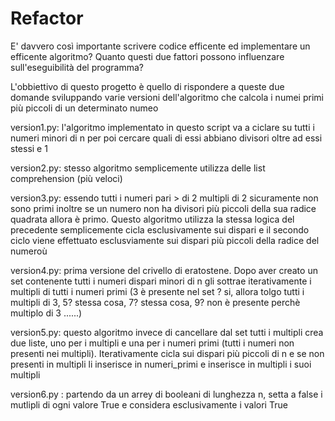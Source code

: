 # Refactor

E' davvero così importante scrivere codice efficente ed implementare un efficente algoritmo? 
Quanto questi due fattori possono influenzare sull'eseguibilità del programma?

L'obbiettivo di questo progetto è quello di rispondere a queste due domande sviluppando varie versioni dell'algoritmo che calcola i numei primi più piccoli di un determinato numeo


version1.py: l'algoritmo implementato in questo script va a ciclare su tutti i numeri minori di n per poi cercare quali di essi abbiano divisori oltre ad essi stessi e 1

version2.py: stesso algoritmo semplicemente utilizza delle list comprehension (più veloci)

version3.py: essendo tutti i numeri pari > di 2 multipli di 2 sicuramente non sono primi inoltre se un numero non ha divisori più piccoli della sua radice quadrata
allora è primo. Questo algoritmo utilizza la stessa logica del precedente semplicemente cicla esclusivamente sui dispari e il secondo ciclo viene effettuato esclusviamente
sui dispari più piccoli della radice del numeroù


version4.py: prima versione del crivello di eratostene. Dopo aver creato un set contenente tutti i numeri dispari minori di n gli sottrae iterativamente i multipli di 
tutti i numeri primi (3 è presente nel set ? si, allora tolgo tutti i multipli di 3, 5? stessa cosa, 7? stessa cosa, 9? non è presente perchè multiplo di 3 ......)

version5.py: questo algoritmo invece di cancellare dal set tutti i multipli crea due liste, uno per i multipli e una per i numeri primi 
(tutti i numeri non presenti nei multipli). Iterativamente cicla sui dispari più piccoli di n e se non presenti in multipli li inserisce in numeri_primi e inserisce in
multipli i suoi multipli


version6.py : partendo da un arrey di booleani di lunghezza n, setta a false i mutlipli di ogni valore True e considera esclusivamente i valori True
